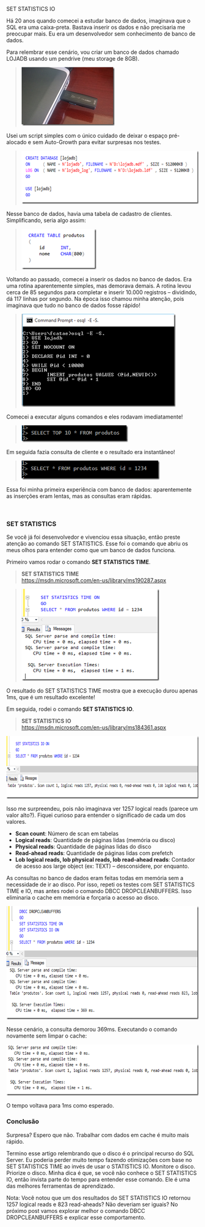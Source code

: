<a link='https://blogs.msdn.microsoft.com/fcatae/2016/03/22/set-statistics-io/'>SET STATISTICS IO</a>
<p>H&aacute; 20 anos quando comecei a estudar banco de dados, imaginava que o SQL era uma caixa-preta. Bastava inserir os dados e n&atilde;o precisaria me preocupar mais. Eu era um desenvolvedor sem conhecimento de banco de dados.<p>Para relembrar esse cen&aacute;rio, vou criar um banco de dados chamado LOJADB usando um pendrive (meu storage de 8GB).</p><blockquote>   <p><a href="images\3718.image_68B8C60F.png"><img title="image" style="border-top: 0px;border-right: 0px;border-bottom: 0px;padding-top: 0px;padding-left: 0px;border-left: 0px;padding-right: 0px" border="0" alt="image" src="images\7317.image_thumb_05C40589.png" width="244" height="153"></a></p> </blockquote><p>Usei um script simples com o &uacute;nico cuidado de deixar o espa&ccedil;o pr&eacute;-alocado e sem Auto-Growth para evitar surpresas nos testes.</p><blockquote>   <p><a href="images\3122.image_4E114B58.png"><img title="image" style="border-top: 0px;border-right: 0px;border-bottom: 0px;padding-top: 0px;padding-left: 0px;border-left: 0px;padding-right: 0px" border="0" alt="image" src="images\7750.image_thumb_1E56338A.png" width="575" height="139"></a></p> </blockquote><p>Nesse banco de dados, havia uma tabela de cadastro de clientes. Simplificando, seria algo assim:</p><blockquote>   <p><a href="images\5355.image_5DB3E71A.png"><img title="image" style="border-top: 0px;border-right: 0px;border-bottom: 0px;padding-top: 0px;padding-left: 0px;border-left: 0px;padding-right: 0px" border="0" alt="image" src="images\4456.image_thumb_72393698.png" width="196" height="106"></a></p> </blockquote><p>Voltando ao passado, comecei a inserir os dados no banco de dados. Era uma rotina aparentemente simples, mas demorava demais. A rotina levou cerca de 85 segundos para completar e inserir 10.000 registros &ndash; dividindo, d&aacute; 117 linhas por segundo. Na &eacute;poca isso chamou minha aten&ccedil;&atilde;o, pois imaginava que tudo no banco de dados fosse r&aacute;pido!</p><blockquote>   <p><a href="images\8204.image_7475BF54.png"><img title="image" style="border-top: 0px;border-right: 0px;border-bottom: 0px;padding-top: 0px;padding-left: 0px;border-left: 0px;padding-right: 0px" border="0" alt="image" src="images\6237.image_thumb_16CD54CE.png" width="404" height="243"></a></p> </blockquote><p>Comecei a executar alguns comandos e eles rodavam imediatamente!</p><blockquote>   <p><a href="images\4152.image_04185B17.png"><img title="image" style="border-top: 0px;border-right: 0px;border-bottom: 0px;padding-top: 0px;padding-left: 0px;border-left: 0px;padding-right: 0px" border="0" alt="image" src="images\4011.image_thumb_6AB057DC.png" width="279" height="44"></a></p> </blockquote><p>Em seguida fazia consulta de cliente e o resultado era instant&acirc;neo!</p><blockquote>   <p><a href="images\2451.image_740C1D10.png"><img title="image" style="border-top: 0px;border-right: 0px;border-bottom: 0px;padding-top: 0px;padding-left: 0px;border-left: 0px;padding-right: 0px" border="0" alt="image" src="images\8233.image_thumb_45B29763.png" width="362" height="50"></a></p> </blockquote><p>Essa foi minha primeira experi&ecirc;ncia com banco de dados: aparentemente as inser&ccedil;&otilde;es eram lentas, mas as consultas eram r&aacute;pidas. </p><p>&nbsp;</p><h3>SET STATISTICS</h3><p>Se voc&ecirc; j&aacute; foi desenvolvedor e vivenciou essa situa&ccedil;&atilde;o, ent&atilde;o preste aten&ccedil;&atilde;o ao comando SET STATISTICS. Esse foi o comando que abriu os meus olhos para entender como que um banco de dados funciona.</p><p>Primeiro vamos rodar o comando <strong>SET STATISTICS TIME</strong>.</p><blockquote>   <p><strong>SET STATISTICS TIME</strong>      <br><a title="https://msdn.microsoft.com/en-us/library/ms190287.aspx" href="https://msdn.microsoft.com/en-us/library/ms190287.aspx">https://msdn.microsoft.com/en-us/library/ms190287.aspx</a></p> </blockquote><blockquote>   <p><a href="images\6761.image_680A2CDC.png"><img title="image" style="border-top: 0px;border-right: 0px;border-bottom: 0px;padding-top: 0px;padding-left: 0px;border-left: 0px;padding-right: 0px" border="0" alt="image" src="images\5852.image_thumb_75703FE2.png" width="361" height="240"></a></p> </blockquote><p>O resultado do SET STATISTICS TIME mostra que a execu&ccedil;&atilde;o durou apenas 1ms, que &eacute; um resultado excelente!</p><p>Em seguida, rodei o comando <strong>SET STATISTICS IO</strong>.</p><blockquote>   <p><strong>SET STATISTICS IO       <br></strong><a title="https://msdn.microsoft.com/en-us/library/ms184361.aspx" href="https://msdn.microsoft.com/en-us/library/ms184361.aspx">https://msdn.microsoft.com/en-us/library/ms184361.aspx</a></p> </blockquote><p><a href="images\4863.image_77ACC89E.png"><img title="image" style="border-top: 0px;border-right: 0px;border-bottom: 0px;padding-top: 0px;padding-left: 0px;border-left: 0px;padding-right: 0px" border="0" alt="image" src="images\6888.image_thumb_1A045E18.png" width="805" height="164"></a></p><p>Isso me surpreendeu, pois n&atilde;o imaginava ver 1257 logical reads (parece um valor alto?). Fiquei curioso para entender o significado de cada um dos valores.</p><ul>   <li><strong>Scan count</strong>: N&uacute;mero de scan em tabelas</li>    <li><strong>Logical reads</strong>: Quantidade de p&aacute;ginas lidas (mem&oacute;ria ou disco)</li>    <li><strong>Physical reads</strong>: Quantidade de p&aacute;ginas lidas do disco</li>    <li><strong>Read-ahead reads</strong>: Quantidade de p&aacute;ginas lidas com prefetch </li>    <li><strong>Lob logical reads, lob physical reads, lob read-ahead reads</strong>: Contador de acesso aos large object (ex: TEXT) &ndash; desconsidere, por enquanto.</li> </ul><p>As consultas no banco de dados eram feitas todas em mem&oacute;ria sem a necessidade de ir ao disco. Por isso, repeti os testes com SET STATISTICS TIME e IO, mas antes rodei o comando DBCC DROPCLEANBUFFERS. Isso eliminaria o cache em mem&oacute;ria e for&ccedil;aria o acesso ao disco.</p><p><a href="images\4428.image_0E026DE4.png"><img title="image" style="border-top: 0px;border-right: 0px;border-bottom: 0px;padding-top: 0px;padding-left: 0px;border-left: 0px;padding-right: 0px" border="0" alt="image" src="images\7444.image_thumb_79137C21.png" width="681" height="296"></a></p><p>Nesse cen&aacute;rio, a consulta demorou 369ms. Executando o comando novamente sem limpar o cache:</p><p><a href="images\3568.image_4F3307EC.png"><img title="image" style="border-top: 0px;border-right: 0px;border-bottom: 0px;padding-top: 0px;padding-left: 0px;border-left: 0px;padding-right: 0px" border="0" alt="image" src="images\2502.image_thumb_439D4AAD.png" width="659" height="134"></a></p><p>O tempo voltava para 1ms como esperado.</p><h3>Conclus&atilde;o</h3><p>Surpresa? Espero que n&atilde;o. Trabalhar com dados em cache &eacute; muito mais r&aacute;pido.</p><p>Termino esse artigo relembrando que o disco &eacute; o principal recurso do SQL Server. Eu poderia perder muito tempo fazendo otimiza&ccedil;&otilde;es com base no SET STATISTICS TIME ao inv&eacute;s de usar o STATISTICS IO. Monitore o disco. Priorize o disco. Minha dica &eacute; que, se voc&ecirc; n&atilde;o conhece o SET STATISTICS IO, ent&atilde;o invista parte do tempo para entender esse comando. Ele &eacute; uma das melhores ferramentas de aprendizado.</p><p>Nota: Voc&ecirc; notou que um dos resultados do SET STATISTICS IO retornou 1257 logical reads e 823 read-aheads? N&atilde;o deveriam ser iguais? No pr&oacute;ximo post vamos explorar melhor o comando DBCC DROPCLEANBUFFERS e explicar esse comportamento. </p></p>

